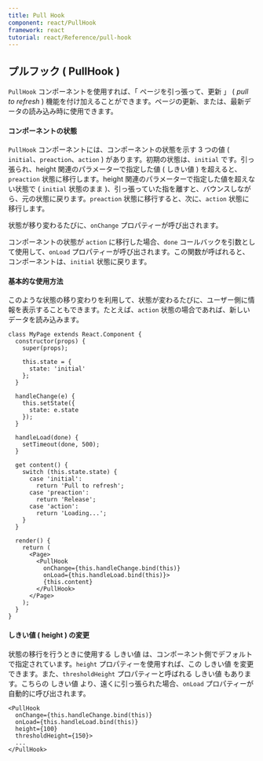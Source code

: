 ```yaml
---
title: Pull Hook
component: react/PullHook
framework: react
tutorial: react/Reference/pull-hook
---
```


## プルフック ( PullHook )

`PullHook` コンポーネントを使用すれば、「 ページを引っ張って、更新 」 ( *pull to refresh* ) 機能を付け加えることができます。ページの更新、または、最新データの読み込み時に使用できます。

#### コンポーネントの状態

`PullHook` コンポーネントには、コンポーネントの状態を示す 3 つの値 ( `initial`、`preaction`、`action` ) があります。初期の状態は、`initial` です。引っ張られ、height 関連のパラメーターで指定した値 ( しきい値 ) を超えると、`preaction` 状態に移行します。height 関連のパラメーターで指定した値を超えない状態で ( `initial` 状態のまま )、引っ張っていた指を離すと、バウンスしながら、元の状態に戻ります。`preaction` 状態に移行すると、次に、`action` 状態に移行します。

状態が移り変わるたびに、`onChange` プロパティーが呼び出されます。

コンポーネントの状態が `action` に移行した場合、`done` コールバックを引数として使用して、`onLoad` プロパティーが呼び出されます。この関数が呼ばれると、コンポーネントは、`initial` 状態に戻ります。

#### 基本的な使用方法

このような状態の移り変わりを利用して、状態が変わるたびに、ユーザー側に情報を表示することもできます。たとえば、`action` 状態の場合であれば、新しいデータを読み込みます。

```
class MyPage extends React.Component {
  constructor(props) {
    super(props);

    this.state = {
      state: 'initial'
    };
  }

  handleChange(e) {
    this.setState({
      state: e.state
    });
  }

  handleLoad(done) {
    setTimeout(done, 500);
  }

  get content() {
    switch (this.state.state) {
      case 'initial':
        return 'Pull to refresh';
      case 'preaction':
        return 'Release';
      case 'action':
        return 'Loading...';
    }
  }

  render() {
    return (
      <Page>
        <PullHook
          onChange={this.handleChange.bind(this)}
          onLoad={this.handleLoad.bind(this)}>
          {this.content}
        </PullHook>
      </Page>
    );
  }
}
```

#### しきい値 ( height ) の変更

状態の移行を行うときに使用する しきい値 は、コンポーネント側でデフォルトで指定されています。`height` プロパティーを使用すれば、この しきい値 を変更できます。また、`thresholdHeight` プロパティーと呼ばれる しきい値 もあります。こちらの しきい値 より、遠くに引っ張られた場合、`onLoad` プロパティーが自動的に呼び出されます。

```
<PullHook
  onChange={this.handleChange.bind(this)}
  onLoad={this.handleLoad.bind(this)}
  height={100}
  thresholdHeight={150}>
  ...
</PullHook>
```
